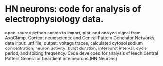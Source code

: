 # HN neurons: code for analysis of electrophysiology data.
open-source python scripts to import, plot, and analyze signal from AxoClamp. Context neuroscience and Central Pattern Generator Networks, data input: .atf file, output: voltage traces, calculated cytosol sodium concentration; neuron activity: burst duration, interburst interval, cycle period, and spiking frequency.
Code developed for analysis of leech Central Pattern Generator heartbeat interneurons (HN Neurons)
